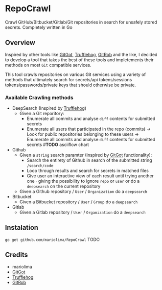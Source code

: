 # RepoCrawl
Crawl GitHub/Bitbucket/Gitlab/Git repositories in search for unsafely stored secrets. Completely written in Go

## Overview
Inspired by other tools like [GitGot](https://github.com/BishopFox/GitGot/), [Trufflehog](https://github.com/dxa4481/truffleHog/), [GitRob](https://github.com/michenriksen/gitrob/) and the like, I decided to develop a tool that takes the best of these tools and impletements their methods on most `Git` compatible services.

This tool crawls repositories on various Git services using a variety of methods that ultimately search for secrets/api tokens/sessions tokens/passwords/private keys that should otherwise be private.

### Available Crawling methods
- DeepSearch (Inspired by [Trufflehog](https://github.com/dxa4481/truffleHog/))
  - Given a Git reporitory:
    + Enumerate all commits and analyse `diff` contents for submitted secrets
    + Enumerate all users that participated in the repo (commits) -> Look for public repositories belonging to these users -> Enumerate all commits and analyse `diff` contents for submitted secrets #**TODO** asciiflow chart
- Github
  - Given a `string` search paramter (Inspired by [GitGot](https://github.com/BishopFox/GitGot/) functionality):
    + Search the entirety of Github in search of the submitted string `/search/code`
    + Loop through results and search for secrets in matched files 
    + Give user an interactive view of each result until trying another one · giving the possibility to ignore `repo` or `user` or do a `deepsearch` on the current repository
  - Given a Github repository / `User` / `Organization` do a `deepsearch`
- Bitbucket
  - Given a Bitbucket repository / `User` / `Group` do a `deepsearch`
- Gitlab
  - Given a Gitlab repository / `User` / `Organization` do a `deepsearch`

## Instalation

```go get github.com/mariolima/RepoCrawl``` TODO

## Credits
- mariolima
- [GitGot](https://github.com/BishopFox/GitGot/)
- [Trufflehog](https://github.com/dxa4481/truffleHog/)
- [GitRob](https://github.com/michenriksen/gitrob/)
